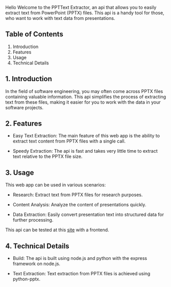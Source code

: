 Hello
Welcome to the PPTText Extractor, an api that allows you to easily extract text from PowerPoint (PPTX) files. This api is a handy tool for those, who want to work with text data from presentations.

## Table of Contents
1. Introduction
2. Features
3. Usage
4. Technical Details

## 1. Introduction
In the field of software engineering, you may often come across PPTX files containing valuable information. This api simplifies the process of extracting text from these files, making it easier for you to work with the data in your software projects.

## 2. Features
* Easy Text Extraction: The main feature of this web app is the ability to extract text content from PPTX files with a single call.

* Speedy Extraction: The api is fast and takes very little time to extract text relative to the PPTX file size.

## 3. Usage
This web app can be used in various scenarios:

* Research: Extract text from PPTX files for research purposes.

* Content Analysis: Analyze the content of presentations quickly.

* Data Extraction: Easily convert presentation text into structured data for further processing.

This api can be tested at this [site](https://ppttext-extractor.onrender.com) with a frontend.

## 4. Technical Details
* Build: The api is built using node.js and python with the express framework on node.js.

* Text Extraction: Text extraction from PPTX files is achieved using python-pptx.
